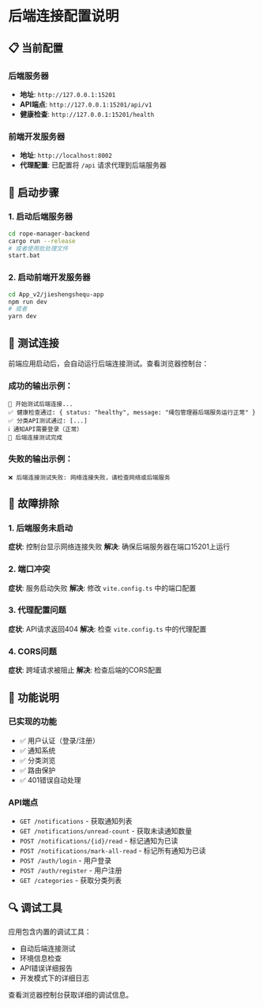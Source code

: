 # 后端连接配置说明

## 📋 当前配置

### 后端服务器
- **地址**: `http://127.0.0.1:15201`
- **API端点**: `http://127.0.0.1:15201/api/v1`
- **健康检查**: `http://127.0.0.1:15201/health`

### 前端开发服务器
- **地址**: `http://localhost:8002`
- **代理配置**: 已配置将 `/api` 请求代理到后端服务器

## 🚀 启动步骤

### 1. 启动后端服务器
```bash
cd rope-manager-backend
cargo run --release
# 或者使用批处理文件
start.bat
```

### 2. 启动前端开发服务器
```bash
cd App_v2/jieshengshequ-app
npm run dev
# 或者
yarn dev
```

## 🧪 测试连接

前端应用启动后，会自动运行后端连接测试。查看浏览器控制台：

### 成功的输出示例：
```
🧪 开始测试后端连接...
✅ 健康检查通过: { status: "healthy", message: "绳包管理器后端服务运行正常" }
✅ 分类API测试通过: [...]
ℹ️ 通知API需要登录（正常）
🎉 后端连接测试完成
```

### 失败的输出示例：
```
❌ 后端连接测试失败: 网络连接失败，请检查网络或后端服务
```

## 🔧 故障排除

### 1. 后端服务未启动
**症状**: 控制台显示网络连接失败
**解决**: 确保后端服务器在端口15201上运行

### 2. 端口冲突
**症状**: 服务启动失败
**解决**: 修改 `vite.config.ts` 中的端口配置

### 3. 代理配置问题
**症状**: API请求返回404
**解决**: 检查 `vite.config.ts` 中的代理配置

### 4. CORS问题
**症状**: 跨域请求被阻止
**解决**: 检查后端的CORS配置

## 📱 功能说明

### 已实现的功能
- ✅ 用户认证（登录/注册）
- ✅ 通知系统
- ✅ 分类浏览
- ✅ 路由保护
- ✅ 401错误自动处理

### API端点
- `GET /notifications` - 获取通知列表
- `GET /notifications/unread-count` - 获取未读通知数量
- `POST /notifications/{id}/read` - 标记通知为已读
- `POST /notifications/mark-all-read` - 标记所有通知为已读
- `POST /auth/login` - 用户登录
- `POST /auth/register` - 用户注册
- `GET /categories` - 获取分类列表

## 🔍 调试工具

应用包含内置的调试工具：
- 自动后端连接测试
- 环境信息检查
- API错误详细报告
- 开发模式下的详细日志

查看浏览器控制台获取详细的调试信息。 